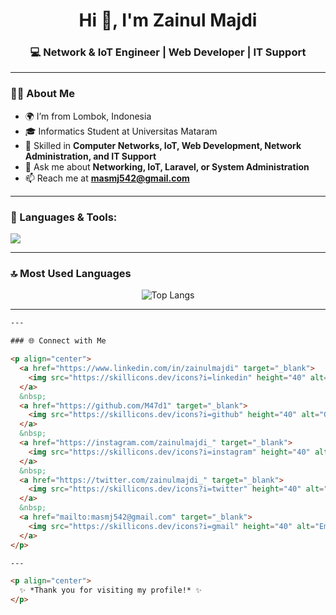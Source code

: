 <!-- Banner Nama -->
<h1 align="center">Hi 👋, I'm Zainul Majdi</h1>
<h3 align="center">💻 Network & IoT Engineer | Web Developer | IT Support</h3>

---

### 🧑‍💻 About Me
- 🌍 I’m from Lombok, Indonesia  
- 🎓 Informatics Student at Universitas Mataram  
- 🔧 Skilled in **Computer Networks, IoT, Web Development, Network Administration, and IT Support**  
- 💬 Ask me about **Networking, IoT, Laravel, or System Administration**  
- 📫 Reach me at **masmj542@gmail.com**  

---

### 🚀 Languages & Tools:
<p align="left">
<img src="https://skillicons.dev/icons?i=html,css,js,php,laravel,tailwind,python,java,mysql,linux,git,docker" />
</p>

---

### 🔝 Most Used Languages
<p align="center">
  <img src="https://github-readme-stats.vercel.app/api/top-langs/?username=M47d1&layout=compact&theme=tokyonight" alt="Top Langs" />
</p>

---
```html
---

### 🌐 Connect with Me

<p align="center">
  <a href="https://www.linkedin.com/in/zainulmajdi" target="_blank">
    <img src="https://skillicons.dev/icons?i=linkedin" height="40" alt="LinkedIn" />
  </a>
  &nbsp;
  <a href="https://github.com/M47d1" target="_blank">
    <img src="https://skillicons.dev/icons?i=github" height="40" alt="GitHub" />
  </a>
  &nbsp;
  <a href="https://instagram.com/zainulmajdi_" target="_blank">
    <img src="https://skillicons.dev/icons?i=instagram" height="40" alt="Instagram" />
  </a>
  &nbsp;
  <a href="https://twitter.com/zainulmajdi_" target="_blank">
    <img src="https://skillicons.dev/icons?i=twitter" height="40" alt="Twitter" />
  </a>
  &nbsp;
  <a href="mailto:masmj542@gmail.com" target="_blank">
    <img src="https://skillicons.dev/icons?i=gmail" height="40" alt="Email" />
  </a>
</p>

---

<p align="center">
  ✨ *Thank you for visiting my profile!* ✨
</p>
```

